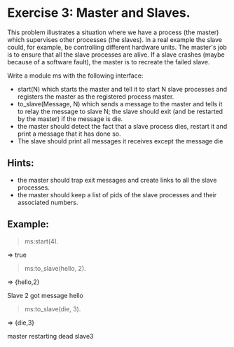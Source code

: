 # Exercise 3: Master and Slaves.

This problem illustrates a situation where we have a process (the master) which supervises other processes (the slaves). In a real example the slave could, for example, be controlling different hardware units. The master's job is to ensure that all the slave processes are alive. If a slave crashes (maybe because of a software fault), the master is to recreate the failed slave.

Write a module ms with the following interface:

- start(N) which starts the master and tell it to start N slave processes and registers the master as the registered process master.
- to_slave(Message, N) which sends a message to the master and tells it to relay the message to slave N; the slave should exit (and be restarted by the master) if the message is die.
- the master should detect the fact that a slave process dies, restart it and print a message that it has done so.
- The slave should print all messages it receives except the message die

## Hints:

- the master should trap exit messages and create links to all the slave processes.
- the master should keep a list of pids of the slave processes and their associated numbers.

## Example:

> ms:start(4).

=> true

> ms:to_slave(hello, 2).

=> {hello,2}

Slave 2 got message hello

> ms:to_slave(die, 3).

=> {die,3}

master restarting dead slave3